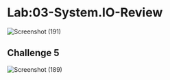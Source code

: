 # Lab:03-System.IO-Review


![Screenshot (191)](https://user-images.githubusercontent.com/98957434/159738666-9a308324-e2fd-4a1c-bd09-70c33c77e325.png)
 


## Challenge 5
![Screenshot (189)](https://user-images.githubusercontent.com/98957434/159618947-0442edf7-d920-491e-9922-542b511e9b6c.png)




